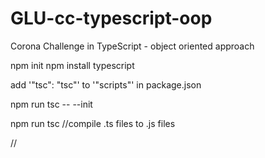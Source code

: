 # GLU-cc-typescript-oop
Corona Challenge in TypeScript - object oriented approach

npm init
npm install typescript

add '"tsc": "tsc"' to '"scripts"' in package.json

npm run tsc -- --init

npm run tsc //compile .ts files to .js files

//